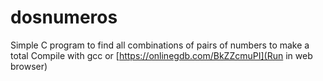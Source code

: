 # dosnumeros
Simple C program to find all combinations of pairs of numbers to make a total
Compile with gcc or [https://onlinegdb.com/BkZZcmuPI](Run in web browser)

